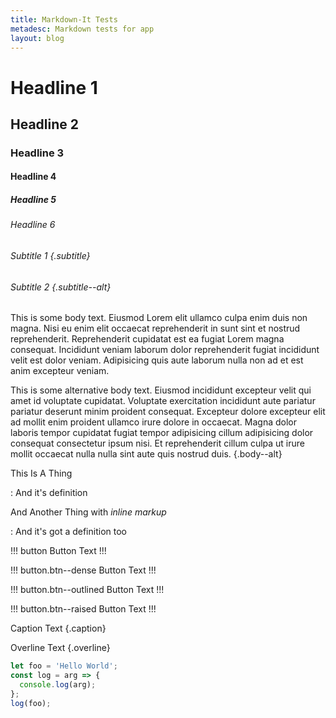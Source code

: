 ```yaml
---
title: Markdown-It Tests
metadesc: Markdown tests for app
layout: blog
---
```


# Headline 1

## Headline 2

### Headline 3

#### Headline 4

##### Headline 5

###### Headline 6

###### Subtitle 1 {.subtitle}

###### Subtitle 2 {.subtitle--alt}

This is some body text. Eiusmod Lorem elit ullamco culpa enim duis non magna. Nisi eu enim elit occaecat reprehenderit in sunt sint et nostrud reprehenderit. Reprehenderit cupidatat est ea fugiat Lorem magna consequat. Incididunt veniam laborum dolor reprehenderit fugiat incididunt velit est dolor veniam. Adipisicing quis aute laborum nulla non ad et est anim excepteur veniam.

This is some alternative body text. Eiusmod incididunt excepteur velit qui amet id voluptate cupidatat. Voluptate exercitation incididunt aute pariatur pariatur deserunt minim proident consequat. Excepteur dolore excepteur elit ad mollit enim proident ullamco irure dolore in occaecat. Magna dolor laboris tempor cupidatat fugiat tempor adipisicing cillum adipisicing dolor consequat consectetur ipsum nisi. Et reprehenderit cillum culpa ut irure mollit occaecat nulla nulla sint aute quis nostrud duis. {.body--alt}

This Is A Thing

: And it's definition

And Another Thing with _inline markup_

: And it's got a definition too

!!! button
Button Text
!!!

!!! button.btn--dense
Button Text
!!!

!!! button.btn--outlined
Button Text
!!!

!!! button.btn--raised
Button Text
!!!

Caption Text {.caption}

Overline Text {.overline}

```js
let foo = 'Hello World';
const log = arg => {
  console.log(arg);
};
log(foo);
```
